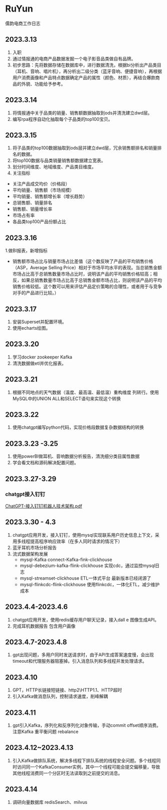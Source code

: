 # RuYun
儒韵电商工作日志

## 2023.3.13
1. 入职
2. 通过情报通的电商产品数据发掘一个电子影音品类做自有品牌。
3. 初步思路：先将数据存储在数据库中，进行数据清洗，根据bi分析出产品类目（耳机、音响、唱片机），再分析出二级分类（蓝牙音响、便捷音响），再根据用户消费画像和产品特点数据确定产品的属性（颜色、材质），再结合爆款商品的外貌、功能给予参考。

## 2023.3.14
1. 将情报通中关于品类的销量、销售额数据抽取到ods并清洗建立dwd层。
2. 编写rpa程序自动化抽取每个子品类的top100宝贝。

## 2023.3.15
1. 将子品类的top100数据抽取到ods层并建立dwd层，冗余销售额排名和销量排名的数据。
2. 将top100数据与品类销量销售额数据建立宽表。
3. 划分时间维度、地域维度、产品类目维度。
4. 关注指标
-  关注产品成交均价（价格段）
-  平均销量、销售额（市场规模）
-  平均销量、销售额增长率（增长趋势）
-  总销售额、销量排名
-  销售额、销量增长率
-  市场占有率
-  各品类top100产品份额占比

## 2023.3.16
1.做BI报表，新增指标
- 销售额市场占比与销量市场占比差值（这个数反映了产品的平均销售价格（ASP，Average Selling Price）相对于市场平均水平的表现。当总销售金额市场占比高于总销售数量市场占比时，说明该产品的平均销售价格较高；相反，如果总销售数量市场占比高于总销售金额市场占比，则说明该产品的平均销售价格较低。这个数可以用来评估产品定价策略的合理性，或者用于与竞争对手的产品进行比较。）

## 2023.3.17
1. 安装Superset并配置环境。
2. 使用echarts绘图。

## 2023.3.20
1. 学习docker zookeeper Kafka
2. 清洗数据做etl并优化报表。

## 2023.3.21
1. 根据不同地点的天气数据（温度、最高温、最低温）重构维度 列转行。使用MySQL中的UNION ALL和SELECT语句来实现这个转换

## 2023.3.22
1. 使用chatgpt编写python代码，实现价格段数据复杂数据结构的转换

## 2023.3.23 -3.25
1. 使用powerBI做耳机、音响数据分析报告，清洗细分类目属性数据
2. 学会看文档和源码解决配置问题。

## 2023.3.27-3.29
### chatgpt接入钉钉
[ChatGPT-接入钉钉机器人技术架构.pdf](https://github.com/GZMoMomo/RuYun/files/11097228/ChatGPT-.pdf)

## 2023.3.30 - 4.3
1. chatgpt应用开发，接入钉钉，使用mysql实现联系用户历史信息上下文，采用多线程提高程序响应效率（在多人同时请求的情况下）
2. 蓝牙耳机市场分析报告
3. 流式数据架构发展 
    - mysql-Kafka connect-Kafka-fink-clickhouse
    - mysql-debezium-kafka-flink-clickhouse 实现cdc，通过监控mysql日志
    - mysql-streamset-clickhouse ETL一体式平台 最新版本已经闭源了
    - mysql-flinkcdc-flink-clickhouse 使用flinkcdc，一体化ETL，减少维护成本

## 2023.4.4-2023.4.6
1. chatgpt应用开发，使用redis缓存用户聊天记录，接入dall e 图像生成API。
2. 完成耳机数据报告 包含用户画像

## 2023.4.7-2023.4.8
1. gpt出现问题，多用户同时发送请求时，由于API生成答案速度慢，会出现timeout和代理服务器阻塞掉。引入消息队列和多线程并发处理请求。

## 2023.4.10
1. GPT，HTTP长链接短链接、http2\HTTP1.1、HTTP超时
2. 引入Kafka做消息队列，控制请求速度，削峰解耦

## 2023.4.11
1. gpt引入Kafka，序列化和反序列化对象传输，手动commit offset顺序消费。注意Kafka 重平衡问题 rebalance

## 2023.4.12~2023.4.13
1. 引入Kafka做排队系统，解决多线程下排队系统的线程安全问题。多个线程同时访问同一个KafkaConsumer实例，其中一个线程可能会提交偏移量，导致其他线程消费同一个分区时无法读取到之前提交的消息。

## 2023.4.14
1. 调研向量数据库 redisSearch、milvus
